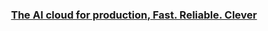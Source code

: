 <p align="center"><h3 align="center"><a href="https://rysana.com">The AI cloud for production, Fast. Reliable. Clever</a></h3></p>
